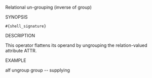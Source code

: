 
Relational un-grouping (inverse of group)

SYNOPSIS

    #{shell_signature}

DESCRIPTION

This operator flattens its operand by ungrouping the relation-valued 
attribute ATTR. 

EXAMPLE

  alf ungroup group -- supplying

